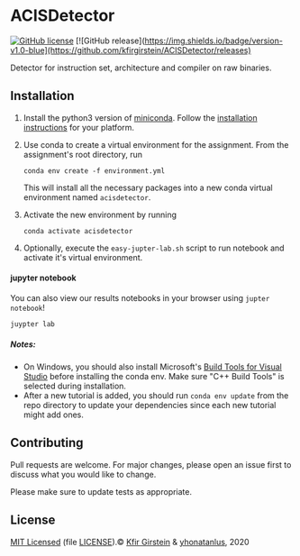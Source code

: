# ACISDetector

[![GitHub license](https://img.shields.io/github/license/Naereen/StrapDown.js.svg)](https://github.com/Naereen/StrapDown.js/blob/master/LICENSE)
[![GitHub release](https://img.shields.io/badge/version-v1.0-blue](https://github.com/kfirgirstein/ACISDetector/releases)

Detector for instruction set, architecture and compiler on raw binaries.

## Installation

1. Install the python3 version of [miniconda](https://conda.io/miniconda.html).
   Follow the [installation instructions](https://docs.conda.io/projects/conda/en/latest/user-guide/install/index.html)
   for your platform.

2. Use conda to create a virtual environment for the assignment.
   From the assignment's root directory, run

   ```shell
   conda env create -f environment.yml
   ```

   This will install all the necessary packages into a new conda virtual environment named `acisdetector`.

3. Activate the new environment by running

   ```shell
   conda activate acisdetector
   ```

4. Optionally, execute the `easy-jupter-lab.sh` script to run notebook and activate it's virtual environment.

#### jupyter notebook
You can also view our results notebooks in your browser using `jupter notebook`!

   ```shell
   juypter lab
   ```
##### Notes:
- On Windows, you should also install Microsoft's [Build Tools for Visual
  Studio](https://visualstudio.microsoft.com/downloads/#build-tools-for-visual-studio-2019)
  before installing the conda env.  Make sure "C++ Build Tools" is selected during installation.
- After a new tutorial is added, you should run `conda env update` from the repo
  directory to update your dependencies since each new tutorial might add ones.
 
 
 ## Contributing
Pull requests are welcome. For major changes, please open an issue first to discuss what you would like to change.

Please make sure to update tests as appropriate.

## License
[MIT Licensed](https://choosealicense.com/licenses/mit/) (file [LICENSE](/LICENSE)).© [Kfir Girstein](https://github.com/kfirgirstein/) & [yhonatanlus](), 2020
